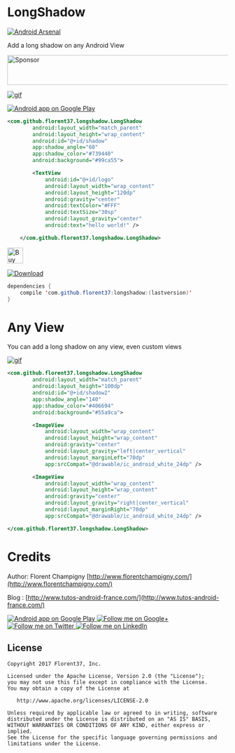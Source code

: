 # LongShadow

[![Android Arsenal]( https://img.shields.io/badge/Android%20Arsenal-LongShadow-green.svg?style=flat )]( https://android-arsenal.com/details/1/6363 )

Add a long shadow on any Android View

<a target='_blank' rel='nofollow' href='https://app.codesponsor.io/link/iqkQGAc2EFNdScAzpwZr1Sdy/florent37/LongShadow'>
  <img alt='Sponsor' width='888' height='68' src='https://app.codesponsor.io/embed/iqkQGAc2EFNdScAzpwZr1Sdy/florent37/LongShadow.svg' />
</a>

[![gif](https://raw.githubusercontent.com/florent37/LongShadow/master/medias/sample.gif)](https://github.com/florent37/LongShadow)

<a href="https://play.google.com/store/apps/details?id=com.github.florent37.florent.champigny">
  <img alt="Android app on Google Play" src="https://developer.android.com/images/brand/en_app_rgb_wo_45.png" />
</a>

```xml
<com.github.florent37.longshadow.LongShadow
        android:layout_width="match_parent"
        android:layout_height="wrap_content"
        android:id="@+id/shadow"
        app:shadow_angle="60"
        app:shadow_color="#739440"
        android:background="#99ca55">

        <TextView
            android:id="@+id/logo"
            android:layout_width="wrap_content"
            android:layout_height="120dp"
            android:gravity="center"
            android:textColor="#FFF"
            android:textSize="30sp"
            android:layout_gravity="center"
            android:text="hello world!" />

    </com.github.florent37.longshadow.LongShadow>
```

<a href='https://ko-fi.com/A160LCC' target='_blank'><img height='36' style='border:0px;height:36px;' src='https://az743702.vo.msecnd.net/cdn/kofi1.png?v=0' border='0' alt='Buy Me a Coffee at ko-fi.com' /></a>

[ ![Download](https://api.bintray.com/packages/florent37/maven/longshadow/images/download.svg) ](https://bintray.com/florent37/maven/longshadow/_latestVersion)

```java
dependencies {
    compile 'com.github.florent37:longshadow:(lastversion)'
}
```

# Any View

You can add a long shadow on any view, even custom views

[![gif](https://raw.githubusercontent.com/florent37/LongShadow/master/medias/sample2.png)](https://github.com/florent37/LongShadow)

```xml
<com.github.florent37.longshadow.LongShadow
        android:layout_width="match_parent"
        android:layout_height="100dp"
        android:id="@+id/shadow2"
        app:shadow_angle="140"
        app:shadow_color="#406694"
        android:background="#55a9ca">

        <ImageView
            android:layout_width="wrap_content"
            android:layout_height="wrap_content"
            android:gravity="center"
            android:layout_gravity="left|center_vertical"
            android:layout_marginLeft="70dp"
            app:srcCompat="@drawable/ic_android_white_24dp" />

        <ImageView
            android:layout_width="wrap_content"
            android:layout_height="wrap_content"
            android:gravity="center"
            android:layout_gravity="right|center_vertical"
            android:layout_marginRight="70dp"
            app:srcCompat="@drawable/ic_android_white_24dp" />

</com.github.florent37.longshadow.LongShadow>
```

# Credits

Author: Florent Champigny [http://www.florentchampigny.com/](http://www.florentchampigny.com/)

Blog : [http://www.tutos-android-france.com/](http://www.tutos-android-france.com/)

<a href="https://play.google.com/store/apps/details?id=com.github.florent37.florent.champigny">
  <img alt="Android app on Google Play" src="https://developer.android.com/images/brand/en_app_rgb_wo_45.png" />
</a>
<a href="https://plus.google.com/+florentchampigny">
  <img alt="Follow me on Google+"
       src="https://raw.githubusercontent.com/florent37/DaVinci/master/mobile/src/main/res/drawable-hdpi/gplus.png" />
</a>
<a href="https://twitter.com/florent_champ">
  <img alt="Follow me on Twitter"
       src="https://raw.githubusercontent.com/florent37/DaVinci/master/mobile/src/main/res/drawable-hdpi/twitter.png" />
</a>
<a href="https://www.linkedin.com/in/florentchampigny">
  <img alt="Follow me on LinkedIn"
       src="https://raw.githubusercontent.com/florent37/DaVinci/master/mobile/src/main/res/drawable-hdpi/linkedin.png" />
</a>


License
--------

    Copyright 2017 Florent37, Inc.

    Licensed under the Apache License, Version 2.0 (the "License");
    you may not use this file except in compliance with the License.
    You may obtain a copy of the License at

       http://www.apache.org/licenses/LICENSE-2.0

    Unless required by applicable law or agreed to in writing, software
    distributed under the License is distributed on an "AS IS" BASIS,
    WITHOUT WARRANTIES OR CONDITIONS OF ANY KIND, either express or implied.
    See the License for the specific language governing permissions and
    limitations under the License.
